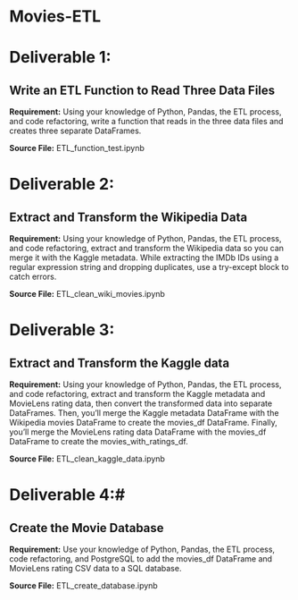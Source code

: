 # Movies-ETL

# Deliverable 1:

## Write an ETL Function to Read Three Data Files

**Requirement:**
Using your knowledge of Python, Pandas, the ETL process, and code refactoring, write a function that reads in the three data files and creates three separate DataFrames.

**Source File:**
ETL\_function\_test.ipynb

# Deliverable 2:
## Extract and Transform the Wikipedia Data

**Requirement:**
Using your knowledge of Python, Pandas, the ETL process, and code refactoring, extract and transform the Wikipedia data so you can merge it with the Kaggle metadata. While extracting the IMDb IDs using a regular expression string and dropping duplicates, use a try-except block to catch errors.

**Source File:**
ETL\_clean_wiki\_movies.ipynb


# Deliverable 3:
## Extract and Transform the Kaggle data

**Requirement:**
Using your knowledge of Python, Pandas, the ETL process, and code refactoring, extract and transform the Kaggle metadata and MovieLens rating data, then convert the transformed data into separate DataFrames. Then, you’ll merge the Kaggle metadata DataFrame with the Wikipedia movies DataFrame to create the movies_df DataFrame. Finally, you’ll merge the MovieLens rating data DataFrame with the movies_df DataFrame to create the movies_with_ratings_df.

**Source File:**
ETL\_clean\_kaggle\_data.ipynb

# Deliverable 4:#
## Create the Movie Database

**Requirement:** Use your knowledge of Python, Pandas, the ETL process, code refactoring, and PostgreSQL to add the movies_df DataFrame and MovieLens rating CSV data to a SQL database.

**Source File:** 
ETL\_create\_database.ipynb
